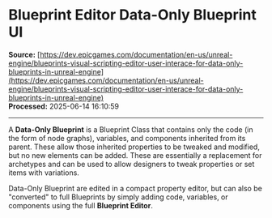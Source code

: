 # Blueprint Editor Data-Only Blueprint UI

**Source:** [https://dev.epicgames.com/documentation/en-us/unreal-engine/blueprints-visual-scripting-editor-user-interace-for-data-only-blueprints-in-unreal-engine](https://dev.epicgames.com/documentation/en-us/unreal-engine/blueprints-visual-scripting-editor-user-interace-for-data-only-blueprints-in-unreal-engine)  
**Processed:** 2025-06-14 16:10:59

---

A **Data-Only Blueprint** is a Blueprint Class that contains only the code (in the form of node graphs), variables, and components inherited from its parent. These allow those inherited properties to be tweaked and modified, but no new elements can be added. These are essentially a replacement for archetypes and can be used to allow designers to tweak properties or set items with variations.

Data-Only Blueprint are edited in a compact property editor, but can also be "converted" to full Blueprints by simply adding code, variables, or components using the full **Blueprint Editor**.